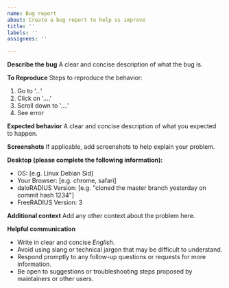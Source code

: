 ```yaml
---
name: Bug report
about: Create a bug report to help us improve
title: ''
labels: ''
assignees: ''

---
```


**Describe the bug**
A clear and concise description of what the bug is.

**To Reproduce**
Steps to reproduce the behavior:
1. Go to '...'
2. Click on '....'
3. Scroll down to '....'
4. See error

**Expected behavior**
A clear and concise description of what you expected to happen.

**Screenshots**
If applicable, add screenshots to help explain your problem.

**Desktop (please complete the following information):**
 - OS: [e.g. Linux Debian Sid]
 - Your Browser:  [e.g. chrome, safari]
 - daloRADIUS Version: [e.g. "cloned the master branch yesterday on commit hash 1234"]
 - FreeRADIUS Version: 3

**Additional context**
Add any other context about the problem here.

**Helpful communication**
- Write in clear and concise *English*.
- Avoid using slang or technical jargon that may be difficult to understand.
- Respond promptly to any follow-up questions or requests for more information.
- Be open to suggestions or troubleshooting steps proposed by maintainers or other users.
